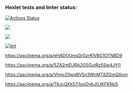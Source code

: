 ### Hexlet tests and linter status:
[![Actions Status](https://github.com/9lceHb/python-project-lvl1/workflows/hexlet-check/badge.svg)](https://github.com/9lceHb/python-project-lvl1/actions)

<a href="https://codeclimate.com/github/codeclimate/codeclimate/maintainability"><img src="https://api.codeclimate.com/v1/badges/a99a88d28ad37a79dbf6/maintainability" /></a>

<a href="https://codeclimate.com/github/codeclimate/codeclimate/test_coverage"><img src="https://api.codeclimate.com/v1/badges/a99a88d28ad37a79dbf6/test_coverage" /></a>

[![lint](https://github.com/9lceHb/python-project-lvl1/actions/workflows/lint.yml/badge.svg)](https://github.com/9lceHb/python-project-lvl1/actions/workflows/lint.yml)

https://asciinema.org/a/eHADOUmsDr0zrKlVBG1OTNBD9

https://asciinema.org/a/5ZA2mEURA2G5GutRz5Sw4JYj1

https://asciinema.org/a/VhmrZ0wqBV5n3WnMT8ZGmQXpm

https://asciinema.org/a/T6JcQXk57i1ooDvbJ0JKFKNp5
